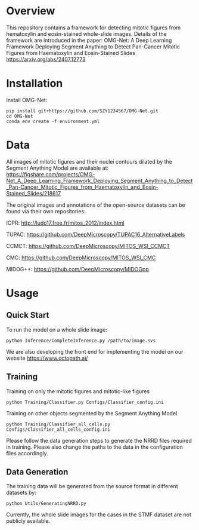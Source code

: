 # Overview

This repository contains a framework for detecting mitotic figures from hematoxylin and eosin-stained whole-slide images. Details of the framework are introduced in the paper: OMG-Net: A Deep Learning Framework Deploying Segment Anything to Detect Pan-Cancer Mitotic Figures from Haematoxylin and Eosin-Stained Slides https://arxiv.org/abs/2407.12773

# Installation

Install OMG-Net:

```
pip install git+https://github.com/SZY1234567/OMG-Net.git
cd OMG-Net
conda env create -f environment.yml
```

# Data
All images of mitotic figures and their nuclei contours dilated by the Segment Anything Model are available at:
https://figshare.com/projects/OMG-Net_A_Deep_Learning_Framework_Deploying_Segment_Anything_to_Detect_Pan-Cancer_Mitotic_Figures_from_Haematoxylin_and_Eosin-Stained_Slides/218617

The original images and annotations of the open-source datasets can be found via their own repositories:

ICPR: http://ludo17.free.fr/mitos_2012/index.html

TUPAC: https://github.com/DeepMicroscopy/TUPAC16_AlternativeLabels

CCMCT: https://github.com/DeepMicroscopy/MITOS_WSI_CCMCT

CMC: https://github.com/DeepMicroscopy/MITOS_WSI_CMC

MIDOG++: https://github.com/DeepMicroscopy/MIDOGpp 



# Usage
## Quick Start
To run the model on a whole slide image:
```
python Inference/CompleteInference.py /path/to/image.svs
```
We are also developing the front end for implementing the model on our website https://www.octopath.ai/
## Training 
Training on only the mitotic figures and mitotic-like figures
```
python Training/Classifier.py Configs/Classifier_config.ini
```
Training on other objects segmented by the Segment Anything Model
```
python Training/Classifier_all_cells.py Configs/Classifier_all_cells_config.ini
```

Please follow the data generation steps to generate the NRRD files required in training. 
Please also change the paths to the data in the configuration files accordingly.

## Data Generation
The training data will be generated from the source format in different datasets by:
```
python Utils/GeneratingNRRD.py
```
Currently, the whole slide images for the cases in the STMF dataset are not publicly available. 

